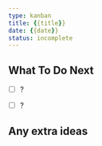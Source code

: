 ```yaml
---
type: kanban
title: {{title}}
date: {{date}}
status: incomplete
---
```




## What To Do Next

- [ ]  ?
- [ ]  ?






## Any extra ideas